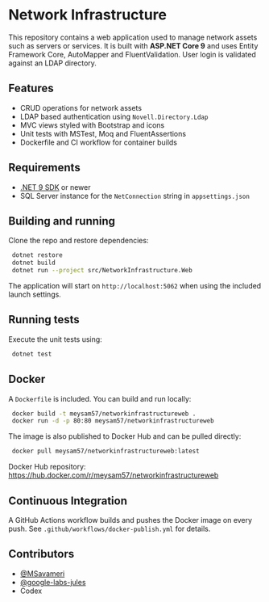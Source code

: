 # Network Infrastructure

This repository contains a web application used to manage network assets such as servers or services. It is built with **ASP.NET Core 9** and uses Entity Framework Core, AutoMapper and FluentValidation. User login is validated against an LDAP directory.

## Features

- CRUD operations for network assets
- LDAP based authentication using `Novell.Directory.Ldap`
- MVC views styled with Bootstrap and icons
- Unit tests with MSTest, Moq and FluentAssertions
- Dockerfile and CI workflow for container builds

## Requirements

- [.NET 9 SDK](https://dotnet.microsoft.com/) or newer
- SQL Server instance for the `NetConnection` string in `appsettings.json`

## Building and running

Clone the repo and restore dependencies:

```bash
 dotnet restore
 dotnet build
 dotnet run --project src/NetworkInfrastructure.Web
```

The application will start on `http://localhost:5062` when using the included launch settings.

## Running tests

Execute the unit tests using:

```bash
 dotnet test
```

## Docker

A `Dockerfile` is included. You can build and run locally:

```bash
 docker build -t meysam57/networkinfrastructureweb .
 docker run -d -p 80:80 meysam57/networkinfrastructureweb
```

The image is also published to Docker Hub and can be pulled directly:

```bash
 docker pull meysam57/networkinfrastructureweb:latest
```

Docker Hub repository: <https://hub.docker.com/r/meysam57/networkinfrastructureweb>

## Continuous Integration

A GitHub Actions workflow builds and pushes the Docker image on every push. See `.github/workflows/docker-publish.yml` for details.

## Contributors

- [@MSavameri](https://github.com/MSavameri)
- [@google-labs-jules](https://github.com/google-labs-jules)
- Codex

